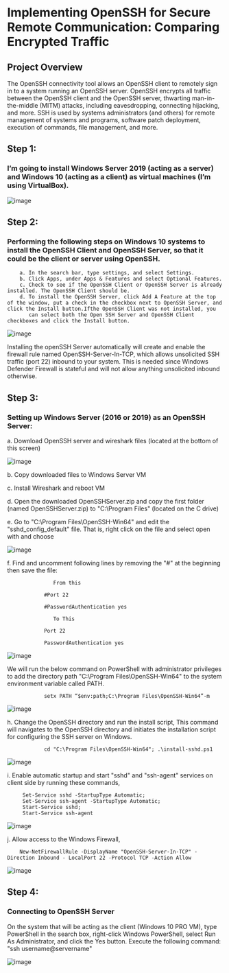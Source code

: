 # Implementing OpenSSH for Secure Remote Communication: Comparing Encrypted Traffic

## Project Overview

The OpenSSH connectivity tool allows an OpenSSH client to remotely sign in to a system running an OpenSSH server. OpenSSH encrypts all traffic between the OpenSSH client and the OpenSSH server, thwarting man-in-the-middle (MITM) attacks, including eavesdropping, connecting hijacking, and more. SSH is used by systems administrators (and others) for remote management of systems and programs, software patch deployment, execution of commands, file management, and more.

## Step 1: 
### I’m going to install Windows Server 2019 (acting as a server) and Windows 10 (acting as a client) as virtual machines (I’m using VirtualBox).

![image](https://github.com/forza-dc/Implementing-OpenSSH-for-Secure-Remote-Communication-Comparing-Encrypted-Traffic/blob/main/Virtual%20box%20VM%20Setup.png) 

## Step 2:

### Performing the following steps on Windows 10 systems to install the OpenSSH Client and OpenSSH Server, so that it could be the client or server using OpenSSH.

        a. In the search bar, type settings, and select Settings.
        b. Click Apps, under Apps & Features and select Optional Features.
        c. Check to see if the OpenSSH Client or OpenSSH Server is already installed. The OpenSSH Client should be.
        d. To install the OpenSSH Server, click Add A Feature at the top of the window, put a check in the checkbox next to OpenSSH Server, and click the Install button.Ifthe OpenSSH Client was not installed, you 
           can select both the Open SSH Server and OpenSSH Client checkboxes and click the Install button.

![image](https://github.com/forza-dc/Implementing-OpenSSH-for-Secure-Remote-Communication-Comparing-Encrypted-Traffic/blob/main/OpenSSH%20Installation.png) 

Installing the openSSH Server automatically will create and enable the firewall rule named OpenSSH-Server-In-TCP, which allows unsolicited SSH traffic (port 22)
inbound to your system. This is needed since Windows Defender Firewall is stateful and will not allow anything unsolicited inbound otherwise.

## Step 3:
### Setting up Windows Server (2016 or 2019) as an OpenSSH Server:

a. Download OpenSSH server and wireshark files (located at the bottom of this screen)

![image](https://github.com/forza-dc/Implementing-OpenSSH-for-Secure-Remote-Communication-Comparing-Encrypted-Traffic/blob/main/Installing%20Wireshark.png) 

b. Copy downloaded files to Windows Server VM

c. Install Wireshark and reboot VM

d. Open the downloaded OpenSSHServer.zip and copy the first folder (named OpenSSHServer.zip) to "C:\Program Files" (located on the C drive)

e. Go to "C:\Program Files\OpenSSH-Win64" and edit the "sshd_config_default" file. That is, right click on the file and select open with and choose

![image](https://github.com/forza-dc/Implementing-OpenSSH-for-Secure-Remote-Communication-Comparing-Encrypted-Traffic/blob/main/SSH%20file%20setup.png) 

f. Find and uncomment following lines by removing the "#" at the beginning then save the file:

                   From this
                
                #Port 22
                
                #PasswordAuthentication yes
                
                   To This
                
                Port 22
                
                PasswordAuthentication yes

![image](https://github.com/forza-dc/Implementing-OpenSSH-for-Secure-Remote-Communication-Comparing-Encrypted-Traffic/blob/main/SSH%20Config%20File.png) 

We will run the below command on PowerShell with administrator privileges  to add the directory path "C:\Program Files\OpenSSH-Win64" to the system environment variable called PATH.

                setx PATH “$env:path;C:\Program Files\OpenSSH-Win64”-m

![image](https://github.com/forza-dc/Implementing-OpenSSH-for-Secure-Remote-Communication-Comparing-Encrypted-Traffic/blob/main/SSH%20Path%20addition.png) 

h. Change the OpenSSH directory and run the install script, This command will navigates to the OpenSSH directory and initiates the installation script for configuring the SSH server on Windows.

                cd "C:\Program Files\OpenSSH-Win64"; .\install-sshd.ps1



![image](https://github.com/forza-dc/Implementing-OpenSSH-for-Secure-Remote-Communication-Comparing-Encrypted-Traffic/blob/main/SSH%20Path%20addition.png) 

i. Enable automatic startup and start "sshd" and "ssh-agent" services on client side by running these commands,

         Set-Service sshd -StartupType Automatic;
         Set-Service ssh-agent -StartupType Automatic;
         Start-Service sshd;
         Start-Service ssh-agent
         
![image](https://github.com/forza-dc/Implementing-OpenSSH-for-Secure-Remote-Communication-Comparing-Encrypted-Traffic/blob/main/Services%20Status.png) 

j. Allow access to the Windows Firewall,

        New-NetFirewallRule -DisplayName "OpenSSH-Server-In-TCP" -Direction Inbound - LocalPort 22 -Protocol TCP -Action Allow

![image](https://github.com/forza-dc/Implementing-OpenSSH-for-Secure-Remote-Communication-Comparing-Encrypted-Traffic/blob/main/Access%20Srv%20Via%20SSH.png) 


## Step 4:
### Connecting to OpenSSH Server

On the system that will be acting as the client (Windows 10 PRO VM), type PowerShell in the search box, right-click Windows PowerShell, select Run As Administrator, and
click the Yes button. Execute the following command: "ssh username@servername"


![image](https://github.com/forza-dc/Implementing-OpenSSH-for-Secure-Remote-Communication-Comparing-Encrypted-Traffic/blob/main/Access%20Srv%20Via%20SSH.png) 











